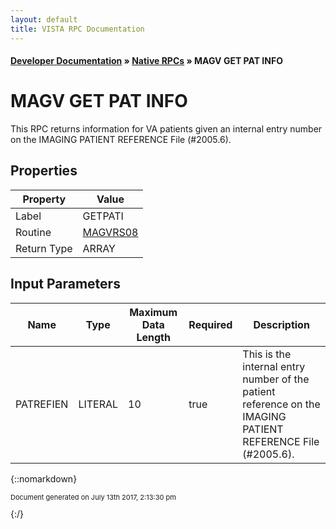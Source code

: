 ```yaml
---
layout: default
title: VISTA RPC Documentation
---
```


#### [Developer Documentation](../index) &#187; [Native RPCs](TableOfContents) &#187; MAGV GET PAT INFO<br/>
# MAGV GET PAT INFO

This RPC returns information for VA patients given an internal entry number on the IMAGING PATIENT REFERENCE File (#2005.6).

## Properties

Property | Value
--- | ---
Label | GETPATI
Routine | [MAGVRS08](http://code.osehra.org/dox/Routine_MAGVRS08_source.html)
Return Type | ARRAY


## Input Parameters

Name | Type | Maximum Data Length | Required | Description
--- | --- | --- | --- | ---
PATREFIEN | LITERAL | 10 | true | This is the internal entry number of the patient reference on the IMAGING PATIENT REFERENCE File (#2005.6).



{::nomarkdown} <br/><p style="font-size: 11px">Document generated on July 13th 2017, 2:13:30 pm</p>{:/}